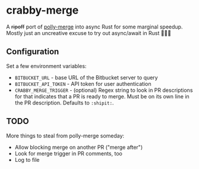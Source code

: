 # crabby-merge

A ~~ripoff~~ port of [polly-merge](https://github.com/noahp/polly-merge) into async Rust for some
marginal speedup. Mostly just an uncreative excuse to try out async/await in Rust 👨🏽‍🎓

## Configuration

Set a few environment variables:

* `BITBUCKET_URL` - base URL of the Bitbucket server to query
* `BITBUCKET_API_TOKEN` - API token for user authentication
* `CRABBY_MERGE_TRIGGER` - (optional) Regex string to look in PR descriptions for that indicates
that a PR is ready to merge. Must be on its own line in the PR description. Defaults to `:shipit:`.

## TODO

More things to steal from polly-merge someday:

* Allow blocking merge on another PR ("merge after")
* Look for merge trigger in PR comments, too
* Log to file
